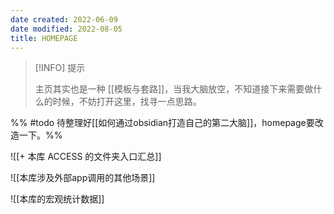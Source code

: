 ```yaml
---
date created: 2022-06-09
date modified: 2022-08-05
title: HOMEPAGE
---
```


> [!INFO] 提示
>
>  主页其实也是一种 [[模板与套路]]，当我大脑放空，不知道接下来需要做什么的时候，不妨打开这里，找寻一点思路。

 
%% #todo 待整理好[[如何通过obsidian打造自己的第二大脑]]，homepage要改造一下。%%


![[+ 本库 ACCESS 的文件夹入口汇总]]

![[本库涉及外部app调用的其他场景]]

![[本库的宏观统计数据]]
